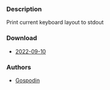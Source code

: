 ### Description
Print current keyboard layout to stdout

### Download
- [2022-09-10](https://github.com/djpohly/dwl/compare/main...GospodinHoroshiy:keymap.patch)

### Authors
- [Gospodin](https://github.com/GospodinHoroshiy)